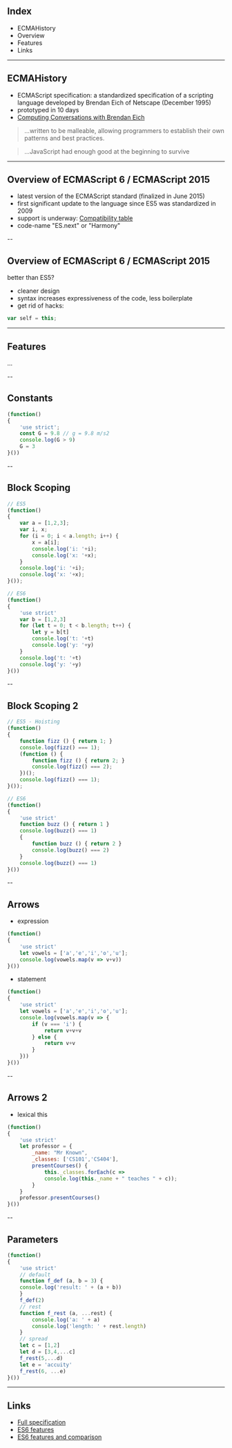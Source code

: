 ## Index

* ECMAHistory
* Overview
* Features
* Links

---
## ECMAHistory

* ECMAScript specification: a standardized specification of a scripting language developed by Brendan Eich of Netscape (December 1995)
* prototyped in 10 days
* [Computing Conversations with Brendan Eich](https://www.youtube.com/watch?v=IPxQ9kEaF8c)

> ...written to be malleable, allowing programmers to establish their own patterns and best practices.


> ...JavaScript had enough good at the beginning to survive

---
## Overview of ECMAScript 6 / ECMAScript 2015

* latest version of the ECMAScript standard (finalized in June 2015)
* first significant update to the language since ES5 was standardized in 2009
* support is underway: [Compatibility table](http://kangax.github.io/compat-table/es6/)
* code-name "ES.next" or "Harmony"

--
## Overview of ECMAScript 6 / ECMAScript 2015

better than ES5?
* cleaner design
* syntax increases expressiveness of the code, less boilerplate
* get rid of hacks: 

```javascript 
var self = this;
```

---
## Features
...

--
## Constants
```javascript 
(function()
{
    'use strict';
	const G = 9.8 // g = 9.8 m/s2
	console.log(G > 9)
	G = 3
}())
```

--
## Block Scoping
```javascript 
// ES5
(function()
{
	var a = [1,2,3];
	var i, x;
	for (i = 0; i < a.length; i++) {
	    x = a[i];
	    console.log('i: '+i);
	    console.log('x: '+x);
	}
	console.log('i: '+i);
	console.log('x: '+x);
}());

// ES6
(function()
{
    'use strict'
    var b = [1,2,3]
    for (let t = 0; t < b.length; t++) {
        let y = b[t]
        console.log('t: '+t)
        console.log('y: '+y)
    }
    console.log('t: '+t)
    console.log('y: '+y)
}())
```

--
## Block Scoping 2
```javascript 
// ES5 - Hoisting
(function()
{
	function fizz () { return 1; }
    console.log(fizz() === 1);
    (function () {
        function fizz () { return 2; }
        console.log(fizz() === 2);
    })();
    console.log(fizz() === 1);
}());

// ES6
(function()
{
    'use strict'
    function buzz () { return 1 }
    console.log(buzz() === 1)
    {
        function buzz () { return 2 }
        console.log(buzz() === 2)
    }
    console.log(buzz() === 1)
}())
```

--
## Arrows
* expression

```javascript 
(function()
{
    'use strict'
	let vowels = ['a','e','i','o','u'];
	console.log(vowels.map(v => v+v))
}())
```

* statement

```javascript
(function()
{
    'use strict'
	let vowels = ['a','e','i','o','u'];
	console.log(vowels.map(v => {
		if (v === 'i') {
			return v+v+v
		} else {
			return v+v
		}
	}))
}())
```

--
## Arrows 2
* lexical this

```javascript
(function()
{
	'use strict'
	let professor = {
  		_name: "Mr Known",
  		_classes: ['CS101','CS404'],
  		presentCourses() {
    		this._classes.forEach(c =>
      		console.log(this._name + " teaches " + c));
  		}
	}
	professor.presentCourses()
}())
```

--
## Parameters
```javascript
(function()
{
	'use strict'
	// default
	function f_def (a, b = 3) {
    console.log('result: ' + (a + b))
	}
	f_def(2)
	// rest
	function f_rest (a, ...rest) {
		console.log('a: ' + a)
		console.log('length: ' + rest.length)
	}
	// spread
	let c = [1,2]
	let d = [3,4,...c]
	f_rest(5,...d)
	let e = 'accuity'
	f_rest(6, ...e)
}())
```

---
## Links

* [Full specification](http://www.ecma-international.org/ecma-262/6.0/)
* [ES6 features](https://github.com/lukehoban/es6features)
* [ES6 features and comparison](http://es6-features.org/)